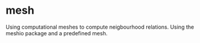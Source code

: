 # mesh
Using computational meshes to compute neigbourhood relations.  Using the meshio package and a predefined mesh.
